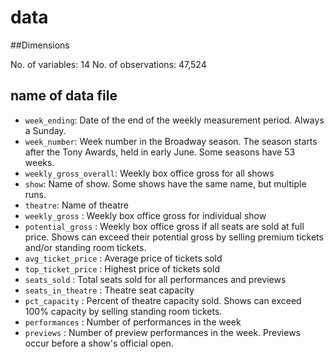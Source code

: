 # data

##Dimensions

No. of variables: 14
No. of observations: 47,524

## name of data file

- `week_ending`: Date of the end of the weekly measurement period. Always a Sunday.
- `week_number`: Week number in the Broadway season. The season starts after the Tony Awards, held in early June. Some seasons have 53 weeks. 
- `weekly_gross_overall`: Weekly box office gross for all shows
- `show`: Name of show. Some shows have the same name, but multiple runs.
- `theatre`: Name of theatre
- `weekly_gross` : Weekly box office gross for individual show
- `potential_gross` : Weekly box office gross if all seats are sold at full price. Shows can exceed their potential gross by selling premium tickets and/or standing room tickets.
- `avg_ticket_price` : Average price of tickets sold
- `top_ticket_price` : Highest price of tickets sold
- `seats_sold` : Total seats sold for all performances and previews
- `seats_in_theatre` : Theatre seat capacity
- `pct_capacity` : Percent of theatre capacity sold. Shows can exceed 100% capacity by selling standing room tickets.
- `performances` : Number of performances in the week
- `previews` : Number of preview performances in the week. Previews occur before a show's official open.
